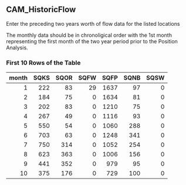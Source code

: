 ## CAM_HistoricFlow
Enter the preceding two years worth of flow data for the listed locations

The monthly data should be in chronoligical order with the 1st month representing the first month of the two year period prior to the Position Analysis.

### First 10 Rows of the Table
|   month |   SQKS |   SQOR |   SQFW |   SQFP |   SQNB |   SQSW |
|--------:|-------:|-------:|-------:|-------:|-------:|-------:|
|       1 |    222 |     83 |     29 |   1637 |     97 |      0 |
|       2 |    184 |     75 |      0 |   1634 |     81 |      0 |
|       3 |    202 |     83 |      0 |   1210 |     75 |      0 |
|       4 |    267 |     49 |      0 |   1116 |     93 |      0 |
|       5 |    550 |     54 |      0 |   1060 |    288 |      0 |
|       6 |    703 |     63 |      0 |   1248 |    341 |      0 |
|       7 |    750 |    314 |      0 |   1052 |    254 |      0 |
|       8 |    623 |    363 |      0 |   1006 |    156 |      0 |
|       9 |    441 |    352 |      0 |    979 |     95 |      0 |
|      10 |    375 |    176 |      0 |    729 |    100 |      0 |
